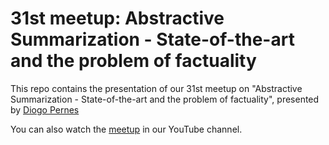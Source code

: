 # 31st meetup: Abstractive Summarization - State-of-the-art and the problem of factuality

This repo contains the presentation of our 31st meetup on "Abstractive Summarization - State-of-the-art and the problem of factuality", presented by [Diogo Pernes](https://scholar.google.com/citations?user=KJMO7ckAAAAJ&hl=en)

You can also watch the [meetup](https://www.youtube.com/watch?v=1WfpFoIfaBw) in our YouTube channel.
